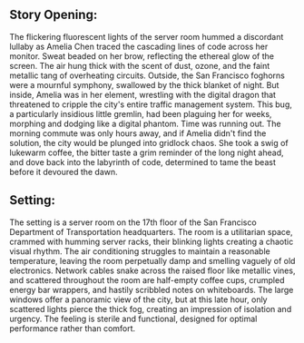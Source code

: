 ## Story Opening:

The flickering fluorescent lights of the server room hummed a discordant lullaby as Amelia Chen traced the cascading lines of code across her monitor. Sweat beaded on her brow, reflecting the ethereal glow of the screen. The air hung thick with the scent of dust, ozone, and the faint metallic tang of overheating circuits. Outside, the San Francisco foghorns were a mournful symphony, swallowed by the thick blanket of night. But inside, Amelia was in her element, wrestling with the digital dragon that threatened to cripple the city's entire traffic management system. This bug, a particularly insidious little gremlin, had been plaguing her for weeks, morphing and dodging like a digital phantom. Time was running out. The morning commute was only hours away, and if Amelia didn't find the solution, the city would be plunged into gridlock chaos. She took a swig of lukewarm coffee, the bitter taste a grim reminder of the long night ahead, and dove back into the labyrinth of code, determined to tame the beast before it devoured the dawn.

## Setting:

The setting is a server room on the 17th floor of the San Francisco Department of Transportation headquarters. The room is a utilitarian space, crammed with humming server racks, their blinking lights creating a chaotic visual rhythm. The air conditioning struggles to maintain a reasonable temperature, leaving the room perpetually damp and smelling vaguely of old electronics. Network cables snake across the raised floor like metallic vines, and scattered throughout the room are half-empty coffee cups, crumpled energy bar wrappers, and hastily scribbled notes on whiteboards. The large windows offer a panoramic view of the city, but at this late hour, only scattered lights pierce the thick fog, creating an impression of isolation and urgency. The feeling is sterile and functional, designed for optimal performance rather than comfort.
